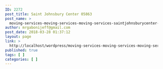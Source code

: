 ```yaml
---
ID: 2272
post_title: Saint Johnsbury Center 05863
post_name: >
  moving-services-moving-services-moving-services-saintjohnsburycenter-05863
author: mrgabonijeff@gmail.com
post_date: 2018-03-28 01:37:12
layout: page
link: >
  http://localhost/wordpress/moving-services-moving-services-moving-services-saintjohnsburycenter-05863/
published: true
tags: [ ]
categories: [ ]
---
```

